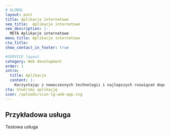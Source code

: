 ```yaml
---
# GLOBAL 
layout: post
title: Aplikacje internetowe
seo_title:  Aplikacje internetowe
seo_description: |-
  META Aplikacje internetowe
menu_title: Aplikacje internetowe
cta_title:
show_contact_in_footer: true

#SERVICE layout
category: Web development
order: 1
intro: 
  title: Aplikacje
  content: |-
    Korzystając z nowoczesnych technologii i najlepszych rozwiązań dopasowanych do Twoich potrzeb stworzymy aplikacje internetowe - funkcjonalne, bezpieczne i łatwe w użyciu. Zdobędziesz zaufanie klientów, którzy chętnie będą korzystać z proponowanych przez Ciebie rozwiązań.
cta: Stwórzmy aplikację
icon: /uploads/icon-lg-web-app.svg
---
```

## Przykładowa usługa

Testowa usługa
